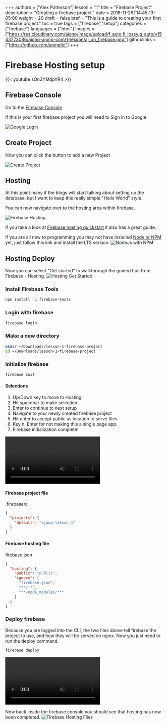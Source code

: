 +++
authors = ["Alex Patterson"]
lesson = "1"
title = "Firebase Project"
description = "Creating a firebase project."
date = 2018-11-26T14:45:13-05:00
weight = 20
draft = false
bref = "This is a guide to creating your first firebase project."
toc = true
tags = ["firebase","setup"]
categories = ["firebase"]
languages = ["html"]
images = ["https://res.cloudinary.com/ajonp/image/upload/f_auto,fl_lossy,q_auto/v1543773086/ajonp-ajonp-com/1-lesson/aj_on_firebase.png"]
githublinks = ["https://github.com/ajonpllc"]
+++

# Firebase Hosting setup
{{< youtube sOn3YMdpYR4 >}}

## Firebase Console

Go to the [Firebase Console](https://console.firebase.google.com)

If this is your first firebase project you will need to Sign in to Google

![Google Login](https://res.cloudinary.com/ajonp/image/upload/f_auto,fl_lossy,q_auto/v1543272442/ajonp-ajonp-com/1-lesson/Screen_Shot_2018-11-26_at_5.44.44_PM.png)

## Create Project
Now you can click the button to add a new Project

![Create Project](https://res.cloudinary.com/ajonp/image/upload/f_auto,fl_lossy,q_auto/v1543272442/ajonp-ajonp-com/1-lesson/Screen_Shot_2018-11-26_at_5.46.16_PM.png)

## Hosting
At this point many if the blogs will start talking about setting up the database, but I want to keep this really simple "Hello World" style.

You can now navigate over to the hosting area within firebase.

![Firebase Hosting](https://res.cloudinary.com/ajonp/image/upload/f_auto,fl_lossy,q_auto/v1543452867/ajonp-ajonp-com/1-lesson/Screen_Shot_2018-11-28_at_7.49.10_PM.png)


If you take a look at [Firebase hosting quickstart](https://firebase.google.com/docs/hosting/) it also has a great guide.

If you are all new to programming you may not have installed [Node or NPM](https://nodejs.org/en/) yet, just follow this link and install the LTS version.
![NodeJs with NPM](https://res.cloudinary.com/ajonp/image/upload/f_auto,fl_lossy,q_auto/v1543691205/ajonp-ajonp-com/1-lesson/node_download.png)


## Hosting Deploy
Now you can select "Get started" to walkthrough the guided tips from Firebase - Hosting.
![Hosting Get Started](https://res.cloudinary.com/ajonp/image/upload/f_auto,fl_lossy,q_auto/v1543691320/ajonp-ajonp-com/1-lesson/Screen_Shot_2018-12-01_at_2.08.17_PM.png)

### Install Firebase Tools
```sh
npm install -g firebase-tools
```
### Login with firebase
```sh
firebase login
```
### Make a new directory
```sh
mkdir ~/Downloads/lesson-1-firebase-project
cd ~/Downloads/lesson-1-firebase-project

```
### Initialize firebase
```sh
firebase init
```

#### Selections

1. Up/Down key to move to Hosting
1. Hit spacebar to make selection
1. Enter to continue to next setup
1. Navigate to your newly created firebase project
1. Hit enter to accept public as location to serve files
1. Key n, Enter for not making this a single page app.
1. Firebase initialization complete!

<video controls src="https://res.cloudinary.com/ajonp/video/upload/f_auto,fl_lossy,q_auto/v1543783288/ajonp-ajonp-com/1-lesson/lesson-1-firebase-init.mov" title="Firebase Initialize"></video>

#### Firebase project file 
.firebaserc
```json
{
  "projects": {
    "default": "ajonp-lesson-1"
  }
}
```

#### Firebase hosting file 
firebase.json
```json
{
  "hosting": {
    "public": "public",
    "ignore": [
      "firebase.json",
      "**/.*",
      "**/node_modules/**"
    ]
  }
}
```

### Deploy firebase
Because you are logged into the CLI, the two files above tell firebase the project to use, and how they will be served on nginx.
Now you just need to run the deploy command.

```sh
firebase deploy
```
<video control src="https://res.cloudinary.com/ajonp/video/upload/v1543784633/ajonp-ajonp-com/1-lesson/firebase-deploy.mov" title="Firebase Deploy"></video>

Now back inside the firebase console you should see that hosting has now been completed.
![Firebase Hosting Files](https://res.cloudinary.com/ajonp/image/upload/f_auto,fl_lossy,q_auto/v1543784444/ajonp-ajonp-com/1-lesson/hosting_after_deploy.png)